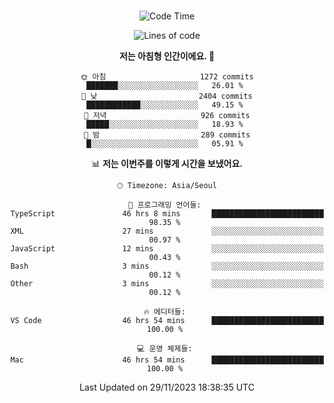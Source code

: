 <div align="center">

<br />

 <!--START_SECTION:waka-->
![Code Time](http://img.shields.io/badge/Code%20Time-1%2C729%20hrs%205%20mins-blue)

![Lines of code](https://img.shields.io/badge/%EC%A0%80%EB%8A%94%20%EC%97%AC%ED%83%9C%EA%B9%8C%EC%A7%80%20-3.3%20million%20%EC%A4%84%EC%9D%98%20%EC%BD%94%EB%93%9C%EB%A5%BC%20%EC%9E%91%EC%84%B1%ED%96%88%EC%96%B4%EC%9A%94.-blue)

**저는 아침형 인간이에요. 🐤** 

```text
🌞 아침                     1272 commits        ███████░░░░░░░░░░░░░░░░░░   26.01 % 
🌆 낮　                     2404 commits        ████████████░░░░░░░░░░░░░   49.15 % 
🌃 저녁                     926 commits         █████░░░░░░░░░░░░░░░░░░░░   18.93 % 
🌙 밤　                     289 commits         █░░░░░░░░░░░░░░░░░░░░░░░░   05.91 % 
```


📊 **저는 이번주를 이렇게 시간을 보냈어요.** 

```text
🕑︎ Timezone: Asia/Seoul

💬 프로그래밍 언어들: 
TypeScript               46 hrs 8 mins       █████████████████████████   98.35 % 
XML                      27 mins             ░░░░░░░░░░░░░░░░░░░░░░░░░   00.97 % 
JavaScript               12 mins             ░░░░░░░░░░░░░░░░░░░░░░░░░   00.43 % 
Bash                     3 mins              ░░░░░░░░░░░░░░░░░░░░░░░░░   00.12 % 
Other                    3 mins              ░░░░░░░░░░░░░░░░░░░░░░░░░   00.12 % 

🔥 에디터들: 
VS Code                  46 hrs 54 mins      █████████████████████████   100.00 % 

💻 운영 체제들: 
Mac                      46 hrs 54 mins      █████████████████████████   100.00 % 
```


 Last Updated on 29/11/2023 18:38:35 UTC
<!--END_SECTION:waka-->

</div>
